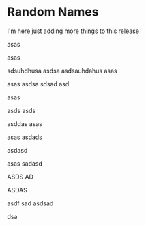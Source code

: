 # Random Names


I'm here just adding more things to this release

asas 

asas 

sdsuhdhusa
asdsa
asdsauhdahus
asas 

asas 
asdsa
sdsad
asd

asas 

asds
asds

asddas
asas 

asas 
asdads


asdasd


asas sadasd

ASDS
AD

ASDAS


asdf
sad
asdsad

dsa
